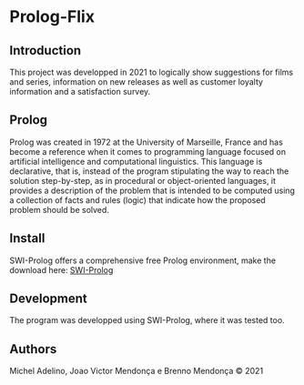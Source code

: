 # Prolog-Flix


## Introduction

This project was developped in 2021 to logically show suggestions for films and series, information on new releases as well as customer loyalty information and a satisfaction survey.

## Prolog 

Prolog was created in 1972 at the University of Marseille, France and has become a reference when it comes to programming language focused on artificial intelligence and computational linguistics. This language is declarative, that is, instead of the program stipulating the way to reach the solution step-by-step, as in procedural or object-oriented languages, it provides a description of the problem that is intended to be computed using a collection of facts and rules (logic) that indicate how the proposed problem should be solved.

## Install

SWI-Prolog offers a comprehensive free Prolog environment, make the download here: [SWI-Prolog](https://www.swi-prolog.org/)

## Development

The program was developped using SWI-Prolog, where it was tested too.

## Authors

Michel Adelino, Joao Victor Mendonça e Brenno Mendonça © 2021
